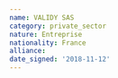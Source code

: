 ```yaml
---
name: VALIDY SAS
category: private_sector
nature: Entreprise
nationality: France
alliance: 
date_signed: '2018-11-12'
---
```

    